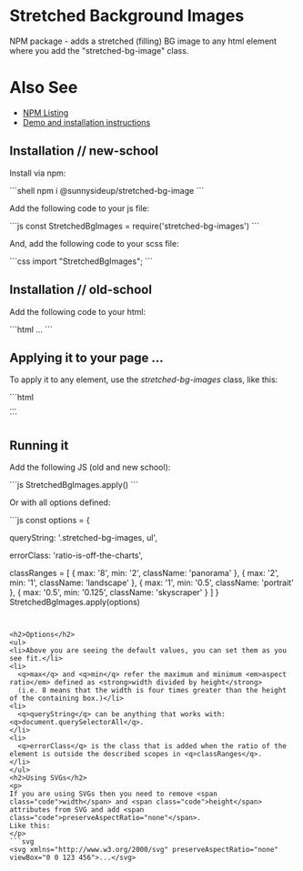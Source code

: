 # Stretched Background Images
NPM package - adds a stretched (filling) BG image to any html element where you add the "stretched-bg-image" class.

# Also See

- [NPM Listing](https://www.npmjs.com/package/@sunnysideup/stretched-bg-image)
- [Demo and installation instructions](https://sunnysideup.github.io/stretched-bg-image/demo/index.html)

<h2>Installation // new-school</h2>
<p>
Install via npm:
</p>
```shell
npm i @sunnysideup/stretched-bg-image
```    
<p>
Add the following code to your js file:
</p>
```js
const StretchedBgImages = require('stretched-bg-images')
```
<p>
And, add the following code to your scss file:
</p>
```css
import "StretchedBgImages";
```


<h2>Installation // old-school</h2>
<p>
Add the following code to your html:
</p>
```html
<link rel="stylesheet" href="stretched-bg-images/src/css/StretchedBgImages.css" />
...
<script src="stretched-bg-images/src/js/StretchedBgImages.js"></script>
<script>
  // add script here!
</script>
```
<h2>Applying it to your page ...</h2>
<p>
To apply it to any element, use the <em>stretched-bg-images</em> class, like this:
</p>
```html
<div class="stretched-bg-images">
  ...
</div>
```


<h2>Running it</h2>
<p>
Add the following JS (old and new school):
</p>
```js
StretchedBgImages.apply()
```
<p>
Or with all options defined:
</p>
```js
const options = {

queryString: '.stretched-bg-images, ul',

errorClass: 'ratio-is-off-the-charts',

classRanges = [
  {
    max: '8',
    min: '2',
    className: 'panorama'
  },
  {
    max: '2',
    min: '1',
    className: 'landscape'
  },
  {
    max: '1',
    min: '0.5',
    className: 'portrait'
  },
  {
    max: '0.5',
    min: '0.125',
    className: 'skyscraper'
  }
]
}
StretchedBgImages.apply(options)
```


<h2>Options</h2>
<ul>
<li>Above you are seeing the default values, you can set them as you see fit.</li>
<li>
  <q>max</q> and <q>min</q> refer the maximum and minimum <em>aspect ratio</em> defined as <strong>width divided by height</strong>
  (i.e. 8 means that the width is four times greater than the height of the containing box.)</li>
<li>
  <q>queryString</q> can be anything that works with: <q>document.querySelectorAll</q>.
</li>
<li>
  <q>errorClass</q> is the class that is added when the ratio of the element is outside the described scopes in <q>classRanges</q>.
</li>
</ul>
<h2>Using SVGs</h2>
<p>
If you are using SVGs then you need to remove <span class="code">width</span> and <span class="code">height</span>
attributes from SVG and add <span class="code">preserveAspectRatio="none"</span>.
Like this:
</p>
```svg
<svg xmlns="http://www.w3.org/2000/svg" preserveAspectRatio="none" viewBox="0 0 123 456">...</svg>
```
